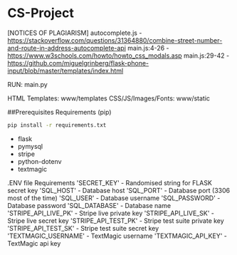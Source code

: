 # CS-Project

[NOTICES OF PLAGIARISM]
autocomplete.js - https://stackoverflow.com/questions/31364880/combine-street-number-and-route-in-address-autocomplete-api
main.js:4-26 - https://www.w3schools.com/howto/howto_css_modals.asp
main.js:29-42 - https://github.com/miguelgrinberg/flask-phone-input/blob/master/templates/index.html

RUN: main.py

HTML Templates: www/templates
CSS/JS/Images/Fonts: www/static

##Prerequisites
Requirements (pip)
```sh
pip install -r requirements.txt
```
- flask
- pymysql
- stripe
- python-dotenv
- textmagic

.ENV file Requirements
'SECRET_KEY' - Randomised string for FLASK secret key
'SQL_HOST' - Database host
'SQL_PORT' - Database port (3306 most of the time)
'SQL_USER' - Database username
'SQL_PASSWORD' - Database password
'SQL_DATABASE' - Database name
'STRIPE_API_LIVE_PK' - Stripe live private key
'STRIPE_API_LIVE_SK' - Stripe live secret key
'STRIPE_API_TEST_PK' - Stripe test suite private key
'STRIPE_API_TEST_SK' - Stripe test suite secret key
'TEXTMAGIC_USERNAME' - TextMagic username
'TEXTMAGIC_API_KEY' - TextMagic api key
